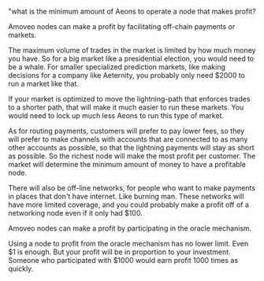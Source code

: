 "what is the minimum amount of Aeons to operate a node that makes profit?

Amoveo nodes can make a profit by facilitating off-chain payments or markets.

The maximum volume of trades in the market is limited by how much money you have. So for a big market like a presidential election, you would need to be a whale. For smaller specialized prediction markets, like making decisions for a company like Aeternity, you probably only need $2000 to run a market like that.

If your market is optimized to move the lightning-path that enforces trades to a shorter path, that will make it much easier to run these markets. You would need to lock up much less Aeons to run this type of market.

As for routing payments, customers will prefer to pay lower fees, so they will prefer to make channels with accounts that are connected to as many other accounts as possible, so that the lightning payments will stay as short as possible. So the richest node will make the most profit per customer.
The market will determine the minimum amount of money to have a profitable node.

There will also be off-line networks, for people who want to make payments in places that don't have internet. Like burning man. These networks will have more limited coverage, and you could probably make a profit off of a networking node even if it only had $100.


Amoveo nodes can make a profit by participating in the oracle mechanism.

Using a node to profit from the oracle mechanism has no lower limit.
Even $1 is enough. But your profit will be in proportion to your investment. Someone who participated with $1000 would earn profit 1000 times as quickly.
